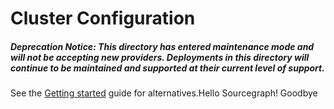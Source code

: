 # Cluster Configuration

##### Deprecation Notice: This directory has entered maintenance mode and will not be accepting new providers. Deployments in this directory will continue to be maintained and supported at their current level of support.

See the [Getting started](https://kubernetes.io/docs/setup/) guide for alternatives.Hello Sourcegraph!
Goodbye
